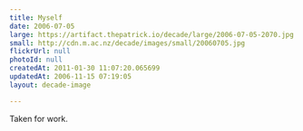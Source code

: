 ```yaml
---
title: Myself
date: 2006-07-05
large: https://artifact.thepatrick.io/decade/large/2006-07-05-2070.jpg
small: http://cdn.m.ac.nz/decade/images/small/20060705.jpg
flickrUrl: null
photoId: null
createdAt: 2011-01-30 11:07:20.065699
updatedAt: 2006-11-15 07:19:05
layout: decade-image

---
```

Taken for work.
